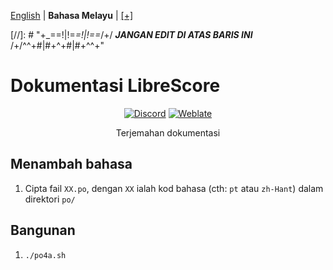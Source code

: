<div dir="ltr" align="left">

&#8206;[English](/docs/en/README.md) | &#8206;**Bahasa Melayu** | &#8206;[[+]](https://librescore.ddns.net/projects/librescore/docs)

[//]: # "\+\_==!|!=_=!|!==_/+/ ***JANGAN EDIT DI ATAS BARIS INI*** /+/^^+#|#+^+#|#+^^\+\"

# Dokumentasi LibreScore

<div align="center">

[![ Discord](https://img.shields.io/discord/774491656643674122?color=5865F2&label=&labelColor=555555&logo=discord&logoColor=FFFFFF)](https://discord.gg/DKu7cUZ4XQ) [![Weblate](https://librescore.ddns.net/widgets/librescore/-/docs/svg-badge.svg)](https://librescore.ddns.net/engage/librescore)

Terjemahan dokumentasi

</div>

## Menambah bahasa

1. Cipta fail `XX.po`, dengan `XX` ialah kod bahasa (cth: `pt` atau `zh-Hant`) dalam direktori `po/`

## Bangunan

1. `./po4a.sh`

</div>
